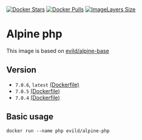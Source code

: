 [![Docker Stars](https://img.shields.io/docker/stars/evild/alpine-php.svg?style=flat-square)](https://hub.docker.com/r/evild/alpine-php/)
[![Docker Pulls](https://img.shields.io/docker/pulls/evild/alpine-php.svg?style=flat-square)](https://hub.docker.com/r/evild/alpine-php/)
[![ImageLayers Size](https://img.shields.io/imagelayers/image-size/evild/alpine-php/latest.svg?style=flat-square)](https://hub.docker.com/r/evild/alpine-php/)

# Alpine php

This image is based on [evild/alpine-base](https://hub.docker.com/r/evild/alpine-base/)

## Version
- `7.0.6`, `latest` [(Dockerfile)](https://github.com/Evild67/docker-alpine-php/blob/630f237bdaf0380f86f54de5027345742148b230/7/Dockerfile)
- `7.0.5` [(Dockerfile)](https://github.com/Evild67/docker-alpine-php/blob/05d713dbe7649ac10209c1e1efc98279b49b5ffd/Dockerfile)
- `7.0.4` [(Dockerfile)](https://github.com/Evild67/docker-alpine-php/blob/master/Dockerfile)

## Basic usage

```docker run --name php evild/alpine-php```
